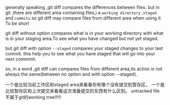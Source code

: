 generally speaking ,git diff compares the differences between files.
but in git ,there are different area containing files,i.e.`working directory`
,`staged` and `commits`.so git diff may compare files from different area when using it. 
To be short

git diff without option compares what is in your working directory with what is in your
staging area.To see what you have changed but not yet staged.

but git diff with option `--staged` compares your staged changes to your last commit.
this help you to see what you have staged that will go into your next commmit.

so, in a word ,git diff can compares files from different area,its action is not always the
same(between no option and with option --staged).

一个是比较当前工作区和staged area来看看你有哪个没有提交到暂存区，
一个是比较暂存区和上次提交来看看这次准备提交的东西有什么区别。
untracked file 不属于git的working tree!!!!!
